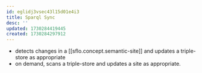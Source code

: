 ```yaml
---
id: eglidj3vsec43l15d01e4i3
title: Sparql Sync
desc: ''
updated: 1730284419445
created: 1730284297912
---
```


- detects changes in a [[sflo.concept.semantic-site]] and updates a triple-store as appropriate
- on demand, scans a triple-store and updates a site as appropriate.